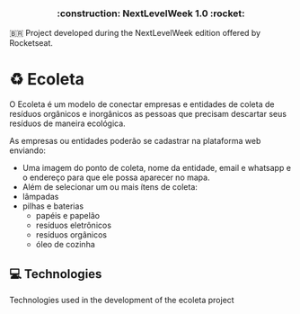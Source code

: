 <h3 align="center">
	:construction: NextLevelWeek 1.0 :rocket:
</h3>

:brazil: Project developed during the NextLevelWeek edition offered by Rocketseat.

# :recycle: Ecoleta
O Ecoleta é um modelo de conectar empresas e entidades de coleta de resíduos orgânicos e inorgânicos as pessoas que precisam descartar seus resíduos de maneira ecológica.

As empresas ou entidades poderão se cadastrar na plataforma web enviando:
- Uma imagem do ponto de coleta, nome da entidade, email e whatsapp e o endereço para que ele possa aparecer no mapa.
- Além de selecionar um ou mais ítens de coleta: 
- lâmpadas
- pilhas e baterias
  - papéis e papelão
  - resíduos eletrônicos
  - resíduos orgânicos
  - óleo de cozinha
## :computer: Technologies
Technologies used in the development of the ecoleta project
